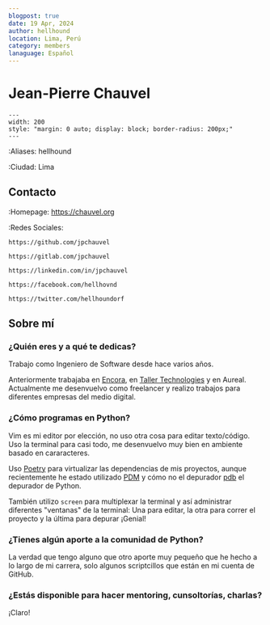 ```yaml
---
blogpost: true
date: 19 Apr, 2024
author: hellhound
location: Lima, Perú
category: members
lanaguage: Español
---
```


# Jean-Pierre Chauvel

```{gravatar} jean.pierre@chauvel.org
---
width: 200
style: "margin: 0 auto; display: block; border-radius: 200px;"
---
```

:Aliases: hellhound

:Ciudad: Lima


## Contacto

:Homepage: https://chauvel.org

:Redes Sociales:
```{rst-class} i-icon github
https://github.com/jpchauvel
```
```{rst-class} i-icon gitlab
https://gitlab.com/jpchauvel
```
```{rst-class} i-icon linkedin
https://linkedin.com/in/jpchauvel
```
```{rst-class} i-icon facebook
https://facebook.com/hellhovnd
```
```{rst-class} i-icon x-twitter
https://twitter.com/hellhoundorf
```

## Sobre mí

### ¿Quién eres y a qué te dedicas?

Trabajo como Ingeniero de Software desde hace varios años.

Anteriormente trabajaba en [Encora](https://www.encora.com), en [Taller
Technologies](https://taller.us) y en Aureal. Actualmente me desenvuelvo como
freelancer y realizo trabajos para diferentes empresas del medio digital.

### ¿Cómo programas en Python?

Vim es mi editor por elección, no uso otra cosa para editar texto/código. Uso la
terminal para casi todo, me desenvuelvo muy bien en ambiente basado en
cararacteres.

Uso [Poetry](https://python-poetry.org) para virtualizar las dependencias de mis
proyectos, aunque recientemente he estado utilizado
[PDM](https://pdm-project.org/en/latest/) y cómo no el depurador
[pdb](https://docs.python.org/3/library/pdb.html) el depurador de Python.

También utilizo `screen` para multiplexar la terminal y así administrar
diferentes "ventanas" de la terminal: Una para editar, la otra para correr el
proyecto y la última para depurar ¡Genial!

### ¿Tienes algún aporte a la comunidad de Python?

La verdad que tengo alguno que otro aporte muy pequeño que he hecho a lo largo
de mi carrera, solo algunos scriptcillos que están en mi cuenta de GitHub.

### ¿Estás disponible para hacer mentoring, cunsoltorías, charlas?

¡Claro!
